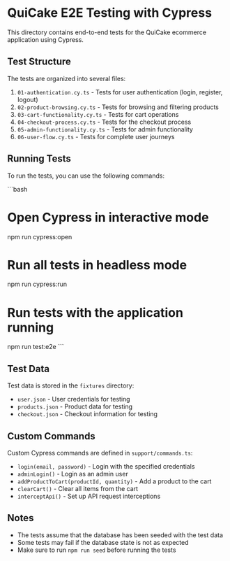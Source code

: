 # QuiCake E2E Testing with Cypress

This directory contains end-to-end tests for the QuiCake ecommerce application using Cypress.

## Test Structure

The tests are organized into several files:

1. `01-authentication.cy.ts` - Tests for user authentication (login, register, logout)
2. `02-product-browsing.cy.ts` - Tests for browsing and filtering products
3. `03-cart-functionality.cy.ts` - Tests for cart operations
4. `04-checkout-process.cy.ts` - Tests for the checkout process
5. `05-admin-functionality.cy.ts` - Tests for admin functionality
6. `06-user-flow.cy.ts` - Tests for complete user journeys

## Running Tests

To run the tests, you can use the following commands:

\`\`\`bash
# Open Cypress in interactive mode
npm run cypress:open

# Run all tests in headless mode
npm run cypress:run

# Run tests with the application running
npm run test:e2e
\`\`\`

## Test Data

Test data is stored in the `fixtures` directory:

- `user.json` - User credentials for testing
- `products.json` - Product data for testing
- `checkout.json` - Checkout information for testing

## Custom Commands

Custom Cypress commands are defined in `support/commands.ts`:

- `login(email, password)` - Login with the specified credentials
- `adminLogin()` - Login as an admin user
- `addProductToCart(productId, quantity)` - Add a product to the cart
- `clearCart()` - Clear all items from the cart
- `interceptApi()` - Set up API request interceptions

## Notes

- The tests assume that the database has been seeded with the test data
- Some tests may fail if the database state is not as expected
- Make sure to run `npm run seed` before running the tests
